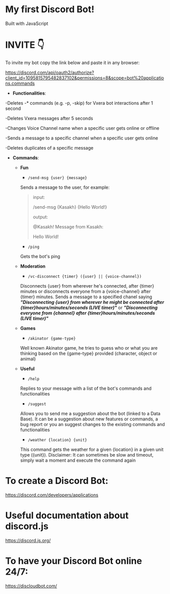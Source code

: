 # My first Discord Bot!

Built with JavaScript

# <strong>INVITE</strong> 👇

To invite my bot copy the link below and paste it in any browser:

https://discord.com/api/oauth2/authorize?client_id=1095815795482837102&permissions=8&scope=bot%20applications.commands

- <strong>Functionalities</strong>:

-Deletes -* commands (e.g. -p, -skip) for Vxera bot interactions after 1 second

-Deletes Vxera messages after 5 seconds

-Changes Voice Channel name when a specific user gets online or offline

-Sends a message to a specific channel when a specific user gets online

-Deletes duplicates of a specific message

- <strong>Commands</strong>:

  - <strong>Fun</strong>

    - ``/send-msg {user} {message}``

    Sends a message to the user, for example:

    >input:
    >
    >/send-msg {Kasakh} {Hello World!}
    >
    >output:
    >
    >@Kasakh! Message from Kasakh:
    >
    >Hello World!
    
    - ``/ping``
    
    Gets the bot's ping

  - <strong>Moderation</strong>

    - ``/vc-disconnect {timer} ({user} || {voice-channel})``

    Disconnects {user} from wherever he's connected, after {timer} minutes or disconnects everyone from a {voice-channel} after {timer} minutes. Sends a message to a specified chanel saying _<strong>"Disconnecting {user} from wherever he might be connected after {timer}hours/minutes/seconds (LIVE timer)"</strong>_ or _<strong>"Disconnecting everyone from {channel} after {timer}hours/minutes/seconds (LIVE timer)"</strong>_
  
  - <strong>Games</strong>
                          
    - ``/akinator {game-type}``
             
    Well known Akinator game, he tries to guess who or what you are thinking based on the {game-type} provided (character, object or animal)
  
  - <strong>Useful</strong>
                           
    - ``/help``
                           
    Replies to your message with a list of the bot's commands and functionalities
    
    - ``/suggest``

    Allows you to send me a suggestion about the bot (linked to a Data Base). It can be a suggestion about new features or commands, a bug report or you an suggest changes to the existing commands and functionalities
    
    - ``/weather {location} {unit}``

    This command gets the weather for a given {location} in a given unit type ({unit}). Disclaimer: It can sometimes be slow and timeout, simply wait a moment and execute the command again

# To create a Discord Bot:

https://discord.com/developers/applications

# Useful documentation about discord.js

https://discord.js.org/

# To have your Discord Bot online 24/7:

https://discloudbot.com/
